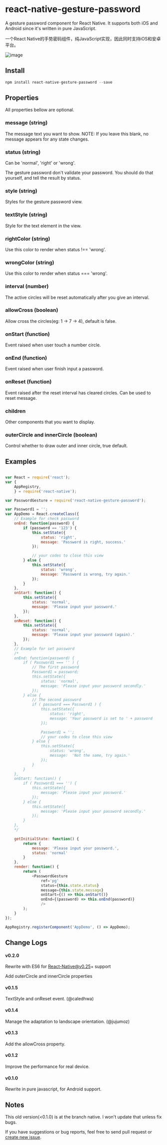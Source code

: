 # react-native-gesture-password

A gesture password component for React Native. It supports both iOS and Android since it's written in pure JavaScript.

一个React Native的手势密码组件，纯JavaScript实现，因此同时支持iOS和安卓平台。

![image](https://github.com/Spikef/react-native-gesture-password/raw/master/screenshot.gif)

## Install

```javascript
npm install react-native-gesture-password --save
```

## Properties

All properties bellow are optional.

### message (string)

The message text you want to show. NOTE: If you leave this blank, no message appears for any state changes.

### status (string)

Can be 'normal', 'right' or 'wrong'.

The gesture password don't validate your password. You should do that yourself, and tell the result by status.

### style (string)

Styles for the gesture password view.

### textStyle (string)
Style for the text element in the view.

### rightColor (string)

Use this color to render when status !== 'wrong'.

### wrongColor (string)

Use this color to render when status === 'wrong'.

### interval (number)

The active circles will be reset automatically after you give an interval.

### allowCross (boolean)

Allow cross the circles(eg: 1 -> 7 -> 4), default is false.

### onStart (function)

Event raised when user touch a number circle.

### onEnd (function)

Event raised when user finish input a password.

### onReset (function)

Event raised after the reset interval has cleared circles. Can be used to reset message.

### children

Other components that you want to display.

### outerCircle and innerCircle (boolean)

Control whether to draw outer and inner circle, true default.

## Examples

```javascript

var React = require('react');
var {
    AppRegistry,
    } = require('react-native');

var PasswordGesture = require('react-native-gesture-password');

var Password1 = '';
var AppDemo = React.createClass({
    // Example for check password
    onEnd: function(password) {
        if (password == '123') {
            this.setState({
                status: 'right',
                message: 'Password is right, success.'
            });

            // your codes to close this view
        } else {
            this.setState({
                status: 'wrong',
                message: 'Password is wrong, try again.'
            });
        }
    },
    onStart: function() {
        this.setState({
            status: 'normal',
            message: 'Please input your password.'
        });
    },
    onReset: function() {
        this.setState({
            status: 'normal',
            message: 'Please input your password (again).'
        });
    },
    // Example for set password
    /*
    onEnd: function(password) {
        if ( Password1 === '' ) {
            // The first password
            Password1 = password;
            this.setState({
                status: 'normal',
                message: 'Please input your password secondly.'
            });
        } else {
            // The second password
            if ( password === Password1 ) {
                this.setState({
                    status: 'right',
                    message: 'Your password is set to ' + password
                });

                Password1 = '';
                // your codes to close this view
            } else {
                this.setState({
                    status: 'wrong',
                    message:  'Not the same, try again.'
                });
            }
        }
    },
    onStart: function() {
        if ( Password1 === '') {
            this.setState({
                message: 'Please input your password.'
            });
        } else {
            this.setState({
                message: 'Please input your password secondly.'
            });
        }
    },
    */

    getInitialState: function() {
        return {
            message: 'Please input your password.',
            status: 'normal'
        }
    },
    render: function() {
        return (
            <PasswordGesture
                ref='pg'
                status={this.state.status}
                message={this.state.message}
                onStart={() => this.onStart()}
                onEnd={(password) => this.onEnd(password)}
                />
        );
    }
});

AppRegistry.registerComponent('AppDemo', () => AppDemo);

```
## Change Logs

#### v0.2.0

Rewrite with ES6 for React-Native@v0.25+ support

Add outerCircle and innerCircle properties

#### v0.1.5

TextStyle and onReset event. (@caledhwa)

#### v0.1.4

Manage the adaptation to landscape orientation. (@jujumoz)

#### v0.1.3

Add the allowCross property.

#### v0.1.2

Improve the performance for real device.

#### v0.1.0

Rewrite in pure javascript, for Android support.

## Notes

This old version(<0.1.0) is at the branch native. I won't update that unless fix bugs.

If you have suggestions or bug reports, feel free to send pull request or [create new issue](https://github.com/spikef/react-native-gesture-password/issues/new).
